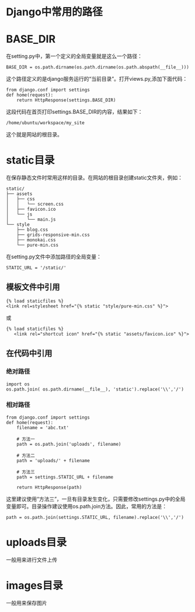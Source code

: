 # Django中常用的路径

# BASE_DIR

在setting.py中，第一个定义的全局变量就是这么一个路径：

	BASE_DIR = os.path.dirname(os.path.dirname(os.path.abspath(__file__)))

这个路径定义的是django服务运行的“当前目录”。打开views.py,添加下面代码：

	from django.conf import settings
	def home(request):
	    return HttpResponse(settings.BASE_DIR)

这段代码在首页打印settings.BASE_DIR的内容，结果如下：

	/home/ubuntu/workspace/my_site

这个就是网站的根目录。

# static目录

在保存静态文件时常用这样的目录。在网站的根目录创建static文件夹，例如：

	static/
	├── assets
	│   ├── css
	│   │   └── screen.css
	│   ├── favicon.ico
	│   └── js
	│       └── main.js
	└── style
	    ├── blog.css
	    ├── grids-responsive-min.css
	    ├── monokai.css
	    └── pure-min.css

在setting.py文件中添加路径的全局变量：

	STATIC_URL = '/static/'

## 模板文件中引用

 	{% load staticfiles %}
	<link rel=stylesheet href="{% static "style/pure-min.css" %}">

或

	{% load staticfiles %}
       <link rel="shortcut icon" href="{% static "assets/favicon.ico" %}">

## 在代码中引用

### 绝对路径

	import os
	os.path.join( os.path.dirname(__file__), 'static').replace('\\','/')

### 相对路径

	from django.conf import settings
	def home(request):
		filename = 'abc.txt'
		
		# 方法一
		path = os.path.join('uploads', filename)
		
		# 方法二
		path = 'uploads/' + filename
		
		# 方法三
		path = settings.STATIC_URL + filename

		return HttpResponse(path)

这里建议使用“方法三”，一旦有目录发生变化，只需要修改settings.py中的全局变量即可。目录操作建议使用os.path.join方法。因此，常用的方法是：

	path = os.path.join(settings.STATIC_URL, filename).replace('\\','/')

# uploads目录

一般用来进行文件上传

# images目录

一般用来保存图片